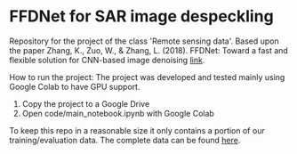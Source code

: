 # FFDNet for SAR image despeckling
Repository for the project of the class 'Remote sensing data'. Based upon the paper Zhang, K., Zuo, W., & Zhang, L. (2018). FFDNet: Toward a fast and flexible solution for CNN-based image denoising [link](https://arxiv.org/abs/1710.04026).

How to run the project:
The project was developed and tested mainly using Google Colab to have GPU support.

1. Copy the project to a Google Drive
2. Open code/main_notebook.ipynb with Google Colab

To keep this repo in a reasonable size it only contains a portion of our training/evaluation data. The complete data can be found  [here](https://drive.google.com/open?id=1z5IBPs_iBLQkji-2cyvx5qMmYI3l-apc]).
